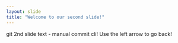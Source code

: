 ```yaml
---
layout: slide
title: "Welcome to our second slide!"
---
```


git 2nd slide text - manual commit cli!
Use the left arrow to go back!
